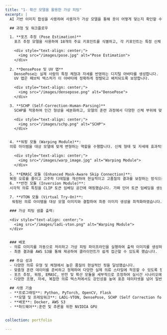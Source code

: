 ```yaml
---
title: "1- 확산 모델을 활용한 가상 피팅"
excerpt: |
  AI 기반 이미지 합성을 사용하여 사용자가 가상 모델을 통해 옷이 어떻게 맞는지 확인할 수 있는 가상 피팅 애플리케이션을 개발했습니다.

  ## 과정 및 워크플로우

  1. **포즈 추정 (Pose Estimation)**  
    포즈 추정 모델을 사용하여 18개의 주요 키포인트를 식별하고, 각 키포인트는 특정 신체 관절을 나타내며 옷 맞춤을 위한 신체 자세를 추출하는 데 사용됩니다.

    <div style="text-align: center;">
      <img src="/images/pose.jpg" alt="Pose Estimation">
    </div>
 
  2. **DensePose 및 UV 맵**  
    DensePose는 실제 사람의 특정 체형과 자세를 반영하는 디지털 아바타를 생성합니다.
    UV 맵은 패브릭 텍스처가 이 아바타에 정확하게 정렬되고 배치되도록 보장합니다.  

    <div style="text-align: center;">
      <img src="/images/densepose.png" alt="DensePose">
    </div>

  3. **SCHP (Self-Correction-Human-Parsing)**  
    SCHP를 적용하여 인간 형상을 세분화하고, 모델의 훈련 과정에서 다양한 신체 부위에 맞게 옷을 정교하게 조정하는 능력을 향상시켰습니다.

    <div style="text-align: center;">
      <img src="/images/schp.png" alt="SCHP">
    </div>


  4. **워핑 모듈 (Warping Module)**:  
  의류 아이템을 대상 모델에 맞게 변형하는 역할을 수행합니다. 신체 형태 및 자세에 효과적으로 맞출 수 있도록 형태 및 위치 조정을 개선하여 의류 정렬을 향상시켰습니다.  

    <div style="text-align: center;">
      <img src="/images/warp_image.jpg" alt="Warping Module">
    </div>
      
  5. **EMASC 모듈 (Enhanced Mask-Aware Skip Connection)**:
  복원 오류를 줄이고 고주파 디테일을 개선하여 현실적이고 고품질의 결과를 보장하는 방식으로 세부 사항을 보존하였습니다.
  6. **반전 모듈 (Inversion Module)**:  
  시각적 의류 특징을 CLIP 토큰 임베딩 공간에 매핑했습니다. 가짜 단어 토큰 임베딩을 생성하여 생성 과정에서 의류 텍스처와 복잡한 디테일을 유지할 수 있도록 했습니다.

  7. **VTON 모듈 (Virtual Try-On)**:  
   워핑된 의류 아이템을 대상 모델 이미지와 결합하여 최종 이미지 생성을 최적화하였습니다. 확산 모델에 노이즈 입력을 통합하여 생동감 있고 시각적으로 매력적인 결과를 보장했습니다.

  ### 가상 피팅 샘플 출력:

  <div style="text-align: center;">
    <img src="/images/ladi-vton.png" alt="Warping Module">
  </div>


  ### 배포
  - 의류 이미지를 자동으로 처리하고 가상 피팅 파이프라인을 실행하여 출력 이미지를 생성하는 워크플로우를 자동화했습니다.  
  - 최종 결과를 AWS S3를 통해 제공하여 클라이언트가 쉽게 접근할 수 있도록 했습니다. 

  ## 주요 성과
  - 다양한 의류 유형 및 체형에서 높은 품질의 현실적인 핏을 달성했습니다.  
  - 맞춤형 훈련 데이터를 준비하고 정제하여 다양한 실제 의류 스타일에 적응할 수 있도록 했습니다.
  - 포즈 추정, 워핑, EMASC, 반전 및 확산 모듈을 세부적으로 조정하여 실시간 시나리오에서 성능을 향상시켰습니다.
  - 다양한 조명, 자세, 복잡한 의류 텍스처에서도 강인성을 높여 표준 데이터셋을 넘어 일반화를 개선했습니다.

  ## 사용 기술
  - **프로그래밍**: Python, PyTorch, OpenCV, Flask  
  - **모델 및 프레임워크**: LADi-VTON, DensePose, SCHP (Self Correction for Human Parsing), 포즈 추정 
  - **배포**: Docker, AWS S3  
  - **하드웨어**:훈련 및 추론을 위한 NVIDIA GPU 


collection: portfolio

---
```



<!--
---
title: "1- Virtual Try-On with Diffusion Models"
excerpt: |
  Developed an application for virtual try-on which enables users to see how clothes fit on a virtual model using AI-based image synthesis.

  ## Process and Workflow

  1. **Pose Estimation**  
    Used a pose estimation model to identify 18 keypoints, each representing a specific human body joint to get the body pose for cloth fitting.

    <div style="text-align: center;">
      <img src="/images/pose.jpg" alt="Pose Estimation">
    </div>
 
  2. **DensePose and UV Maps**  
    DensePose creates the digital avatar which matches the specific body shape and posture of the real person.
    UV Maps ensure that fabric textures are correctly aligned and placed on this avatar.  

    <div style="text-align: center;">
      <img src="/images/densepose.png" alt="DensePose">
    </div>

  3. **SCHP (Self-Correction-Human-Parsing)**  
    Applied SCHP to segment human figures, improving the model’s ability during training to refine and align clothing on different body parts.

    <div style="text-align: center;">
      <img src="/images/schp.png" alt="SCHP">
    </div>


  4. **Warping Module**:  Responsible for transforming the clothing item to fit the target model. Improved garment alignment by refining shape and position adjustments to match the body shape and pose effectively.  

    <div style="text-align: center;">
      <img src="/images/warp_image.jpg" alt="Warping Module">
    </div>
      
  5. **EMASC Module (Enhanced Mask-Aware Skip Connection)**:
  Enhanced detail preservation by reducing reconstruction error and improving high-frequency details, ensuring realistic and high-quality outputs.
  6. **Inversion Module**:  
  Mapped visual garment features to the CLIP token embedding space. Generated pseudo-word token embeddings to condition the generation process, maintaining garment texture and intricate details.

  7. **VTON Module (Virtual Try-On)**:  
   Optimized the final image generation by combining warped clothing items with the target model’s image. Integrated noise inputs into the diffusion model, ensuring lifelike and visually appealing results.

  ### Virtual Fitting Sample Output:

  <div style="text-align: center;">
    <img src="/images/ladi-vton.png" alt="Warping Module">
  </div>


  ### Deployment
  - Automated the workflow to process incoming clothing images, run the virtual fitting pipeline, and generate output images.  
  - Delivered final results via AWS S3 for easy client access.  

  ## Key Achievements
  - Achieved high-quality, realistic fits across diverse clothing types and body shapes.  
  - Prepared and curated custom training data, ensuring adaptability to diverse real-world clothing styles.
  - Fine-tuned each module (pose estimation, warping, EMASC, inversion, and diffusion) to improve performance on unseen data in real-time scenarios.
  - Enhanced robustness for varied lighting, poses, and complex clothing textures, improving generalization beyond standard datasets.

  ## Tools and Technologies
  - **Programming**: Python, PyTorch, OpenCV, Flask  
  - **Models and Frameworks**: LADi-VTON, DensePose, SCHP (Self Correction for Human Parsing), Pose Estimation  
  - **Deployment**: Docker, AWS S3  
  - **Hardware**: NVIDIA GPUs for training and inference  


collection: portfolio

---
-->